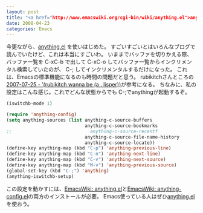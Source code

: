 ```yaml
---
layout: post
title: "<a href="http://www.emacswiki.org/cgi-bin/wiki/anything.el">anything.el</a> is everything!"
date: 2008-04-23
categories: Emacs
---
```

今更ながら、[anything.el](http://www.emacswiki.org/cgi-bin/wiki/anything.el) を使いはじめた。
すごいすごいとはいろんなブログで読んでいたけど、これは本当にすごいわ。
いままでバッファを切りかえる際、バッファ一覧を C-xC-b で出して C-xC-o してバッファ一覧からインクリメンタル検索していたのが、
C-; してインクリメンタルするだけになった。
これは、Emacsの標準機能になるのも時間の問題だと思う。
rubikitchさんところの[2007-07-25 - ’(rubikitch wanna be (a . lisper))](http://d.hatena.ne.jp/rubikitch/20070725)が参考になる。
ちなみに、私の設定はこんな感じ。これでどんな状態からでも C-;でanythingが起動するぞ。
```lisp
(iswitchb-mode 1)

(require 'anything-config)
(setq anything-sources (list anything-c-source-buffers
                             anything-c-source-bookmarks
;;                             anything-c-source-recentf
                             anything-c-source-file-name-history
                             anything-c-source-locate))
(define-key anything-map (kbd "C-p") 'anything-previous-line)
(define-key anything-map (kbd "C-n") 'anything-next-line)
(define-key anything-map (kbd "C-v") 'anything-next-source)
(define-key anything-map (kbd "M-v") 'anything-previous-source)
(global-set-key (kbd "C-;") 'anything)
(anything-iswitchb-setup)
```
この設定を動かすには、[EmacsWiki: anything.el](http://www.emacswiki.org/cgi-bin/wiki/anything.el)と[EmacsWiki: anything-config.el](http://www.emacswiki.org/cgi-bin/wiki/anything-config.el)の両方のインストールが必要。
Emacs使っている人はぜひ[anything.el](http://www.emacswiki.org/cgi-bin/wiki/anything.el) を使おう。
